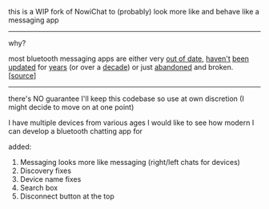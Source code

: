 this is a WIP fork of NowiChat to (probably) look more like and behave like a messaging app

---
why?

most bluetooth messaging apps are either very [out of date](https://github.com/imefarhan/Bluetooth-Chat), [haven't](https://github.com/halilozel1903/AndroidBluetoothChatApp) [been](https://github.com/glodanif/BluetoothChat) [updated](https://github.com/atilag/BluetoothLEChat) for [years](https://github.com/webianks/BluetoothChat) (or over a [decade](https://github.com/n8fr8/gilgamesh)) or just [abandoned](https://github.com/sDevPrem/bluetooth-chat-mvvm) and broken. [[source](https://www.google.com/search?q=bluetooth+chat+android+site:github.com)]

---

there's NO guarantee I'll keep this codebase so use at own discretion (I might decide to move on at one point)

I have multiple devices from various ages I would like to see how modern I can develop a bluetooth chatting app for

added:
1. Messaging looks more like messaging (right/left chats for devices)
2. Discovery fixes
3. Device name fixes
4. Search box
5. Disconnect button at the top
